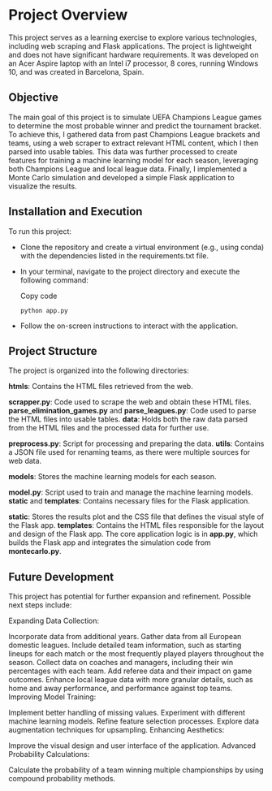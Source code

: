 # Project Overview
This project serves as a learning exercise to explore various technologies, including web scraping and Flask applications. The project is lightweight and does not have significant hardware requirements. It was developed on an Acer Aspire laptop with an Intel i7 processor, 8 cores, running Windows 10, and was created in Barcelona, Spain.

## Objective
The main goal of this project is to simulate UEFA Champions League games to determine the most probable winner and predict the tournament bracket. To achieve this, I gathered data from past Champions League brackets and teams, using a web scraper to extract relevant HTML content, which I then parsed into usable tables. This data was further processed to create features for training a machine learning model for each season, leveraging both Champions League and local league data. Finally, I implemented a Monte Carlo simulation and developed a simple Flask application to visualize the results.

## Installation and Execution
To run this project:

- Clone the repository and create a virtual environment (e.g., using conda) with the dependencies listed in the requirements.txt file.

- In your terminal, navigate to the project directory and execute the following command:

    Copy code
    ```
    python app.py
    ```
- Follow the on-screen instructions to interact with the application.

## Project Structure
The project is organized into the following directories:

**htmls**: Contains the HTML files retrieved from the web.

**scrapper.py**: Code used to scrape the web and obtain these HTML files.
**parse_elimination_games.py** and **parse_leagues.py**: Code used to parse the HTML files into usable tables.
**data**: Holds both the raw data parsed from the HTML files and the processed data for further use.

**preprocess.py**: Script for processing and preparing the data.
**utils**: Contains a JSON file used for renaming teams, as there were multiple sources for web data.

**models**: Stores the machine learning models for each season.

**model.py**: Script used to train and manage the machine learning models.
**static** and **templates**: Contains necessary files for the Flask application.

**static**: Stores the results plot and the CSS file that defines the visual style of the Flask app.
**templates**: Contains the HTML files responsible for the layout and design of the Flask app.
The core application logic is in **app.py**, which builds the Flask app and integrates the simulation code from **montecarlo.py**.


## Future Development
This project has potential for further expansion and refinement. Possible next steps include:

Expanding Data Collection:

Incorporate data from additional years.
Gather data from all European domestic leagues.
Include detailed team information, such as starting lineups for each match or the most frequently played players throughout the season.
Collect data on coaches and managers, including their win percentages with each team.
Add referee data and their impact on game outcomes.
Enhance local league data with more granular details, such as home and away performance, and performance against top teams.
Improving Model Training:

Implement better handling of missing values.
Experiment with different machine learning models.
Refine feature selection processes.
Explore data augmentation techniques for upsampling.
Enhancing Aesthetics:

Improve the visual design and user interface of the application.
Advanced Probability Calculations:

Calculate the probability of a team winning multiple championships by using compound probability methods.


